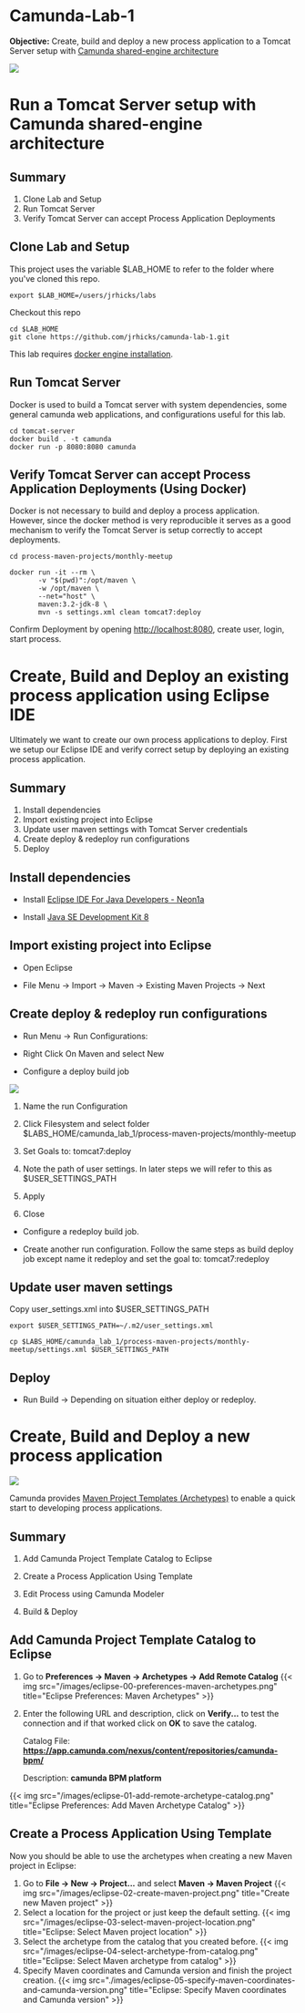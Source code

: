 # Camunda-Lab-1

**Objective:** Create, build and deploy a new process application to a Tomcat Server setup with [Camunda shared-engine architecture](https://docs.camunda.org/manual/7.4/introduction/architecture/#shared-container-managed-process-engine)

<img src="images/overview.png">

# Run a Tomcat Server setup with Camunda shared-engine architecture

## Summary

1. Clone Lab and Setup
2. Run Tomcat Server
3. Verify Tomcat Server can accept Process Application Deployments

## Clone Lab and Setup

This project uses the variable $LAB_HOME to refer to the folder where you've cloned this repo.

```
export $LAB_HOME=/users/jrhicks/labs
```

Checkout this repo

```
cd $LAB_HOME
git clone https://github.com/jrhicks/camunda-lab-1.git
```

This lab requires [docker engine installation](https://docs.docker.com/engine/installation/).

## Run Tomcat Server

Docker is used to build a Tomcat server with system dependencies, some general camunda web applications, and configurations useful for this lab.

```
cd tomcat-server
docker build . -t camunda
docker run -p 8080:8080 camunda
```

## Verify Tomcat Server can accept Process Application Deployments (Using Docker)

Docker is not necessary to build and deploy a process application.  However, since the docker method is very reproducible it serves as a good mechanism to verify the Tomcat Server is setup correctly to accept deployments.

```
cd process-maven-projects/monthly-meetup

docker run -it --rm \
       -v "$(pwd)":/opt/maven \
       -w /opt/maven \
       --net="host" \
       maven:3.2-jdk-8 \
       mvn -s settings.xml clean tomcat7:deploy
```

Confirm Deployment by opening [http://localhost:8080](http://localhost:8080), create user, login, start process.

# Create, Build and Deploy an existing process application using Eclipse IDE

Ultimately we want to create our own process applications to deploy.  First we setup our Eclipse IDE and verify correct setup by deploying an existing process application.

## Summary

1. Install dependencies
2. Import existing project into Eclipse
3. Update user maven settings with Tomcat Server credentials
4. Create deploy & redeploy run configurations
5. Deploy

## Install dependencies

* Install [Eclipse IDE For Java Developers - Neon1a](http://www.eclipse.org/downloads/packages/eclipse-ide-java-developers/neon1a)

* Install [Java SE Development Kit 8](http://www.oracle.com/technetwork/java/javase/downloads/jdk8-downloads-2133151.html)

## Import existing project into Eclipse

* Open Eclipse

* File Menu -> Import -> Maven -> Existing Maven Projects -> Next

## Create deploy & redeploy run configurations

* Run Menu -> Run Configurations:

* Right Click On Maven and select New

* Configure a deploy build job

<img src="/images/run_configurations_2.png">

  1) Name the run Configuration

  2) Click Filesystem and select folder $LABS_HOME/camunda_lab_1/process-maven-projects/monthly-meetup

  3) Set Goals to: tomcat7:deploy

  4) Note the path of user settings.  In later steps we will refer to this as $USER_SETTINGS_PATH

  5) Apply

  6) Close

* Configure a redeploy build job.

* Create another run configuration.  Follow the same steps as build deploy job except name it redeploy and set the goal to: tomcat7:redeploy

## Update user maven settings

Copy user_settings.xml into $USER_SETTINGS_PATH

```
export $USER_SETTINGS_PATH=~/.m2/user_settings.xml
```

```
cp $LABS_HOME/camunda_lab_1/process-maven-projects/monthly-meetup/settings.xml $USER_SETTINGS_PATH
```

## Deploy

* Run Build -> Depending on situation either deploy or redeploy.

# Create, Build and Deploy a new process application

<img src="images/overview2.png">

Camunda provides [Maven Project Templates (Archetypes)](https://docs.camunda.org/manual/7.4/user-guide/process-applications/maven-archetypes/) to enable a quick start to developing process applications.

## Summary

1) Add Camunda Project Template Catalog to Eclipse

2) Create a Process Application Using Template

3) Edit Process using Camunda Modeler

4) Build & Deploy

## Add Camunda Project Template Catalog to Eclipse

1. Go to **Preferences -> Maven -> Archetypes -> Add Remote Catalog**
{{< img src="/images/eclipse-00-preferences-maven-archetypes.png" title="Eclipse Preferences: Maven Archetypes" >}}
2. Enter the following URL and description, click on **Verify...** to test the connection and if that worked click on **OK** to save the catalog.

    Catalog File: **https://app.camunda.com/nexus/content/repositories/camunda-bpm/**

    Description: **camunda BPM platform**

{{< img src="/images/eclipse-01-add-remote-archetype-catalog.png" title="Eclipse Preferences: Add Maven Archetype Catalog" >}}

## Create a Process Application Using Template

Now you should be able to use the archetypes when creating a new Maven project in Eclipse:

1. Go to **File -> New -> Project...** and select **Maven -> Maven Project**
{{< img src="/images/eclipse-02-create-maven-project.png" title="Create new Maven project" >}}
2. Select a location for the project or just keep the default setting.
{{< img src="/images/eclipse-03-select-maven-project-location.png" title="Eclipse: Select Maven project location" >}}
3. Select the archetype from the catalog that you created before.
{{< img src="/images/eclipse-04-select-archetype-from-catalog.png" title="Eclipse: Select Maven archetype from catalog" >}}
4. Specify Maven coordinates and Camunda version and finish the project creation.
{{< img src="./images/eclipse-05-specify-maven-coordinates-and-camunda-version.png" title="Eclipse: Specify Maven coordinates and Camunda version" >}}

